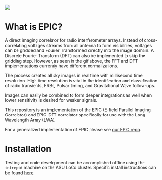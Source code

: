 ![](./image_compare.gif)

# What is EPIC?


A direct imaging correlator for radio interferometer arrays. Instead of cross-correlating voltages streams from all antenna to form visibilities, voltages can be gridded and Fourier Transformed directly into the image domain. A Discrete Fourier Transform (DFT) can also be implemented to skip the gridding step.
However, as seen in the gif above, the FFT and DFT implementations currently have different normalizations.

The process creates all sky images in real time with millisecond time resolution. High time resolution is vital in the identification and classification of radio transients, FRBs, Pulsar timing, and Gravitational Wave follow-ups.

Images can easily be combined to form deeper integrations as well when lower sensitivity is desired for weaker signals.

This repository is an implementation of the EPIC (E-field Parallel Imaging Correlator) and EPIC-DFT correlator specifically for use with the Long Wavelength Array (LWA).

For a generalized implementation of EPIC please see [our EPIC repo](https://github.com/epic-astronomy/EPIC).


# Installation
Testing and code development can be accomplished offline using the `intrepid` machine on the ASU LoCo cluster. Specific install instructions can be found [here](INSTALL_ASU.md)
